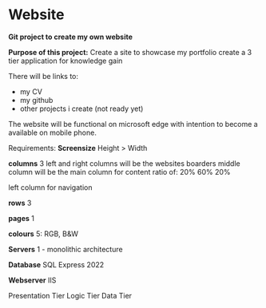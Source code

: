 # Website
**Git project to create my own website**

**Purpose of this project:**
Create a site to showcase my portfolio
create a 3 tier application for knowledge gain 

There will be links to: 
- my CV
- my github
- other projects i create (not ready yet) 


The website will be functional on microsoft edge with intention to become a available on mobile phone. 

Requirements: 
**Screensize**
Height > Width 

**columns**
3 
left and right columns will be the websites boarders
middle column will be the main column for content 
ratio of: 
20% 60% 20% 

left column for navigation 

**rows**
3

**pages**
1

**colours**
5: RGB, B&W

**Servers**
1 - monolithic architecture


**Database**
SQL Express 2022

**Webserver**
IIS

Presentation Tier
Logic Tier
Data Tier
